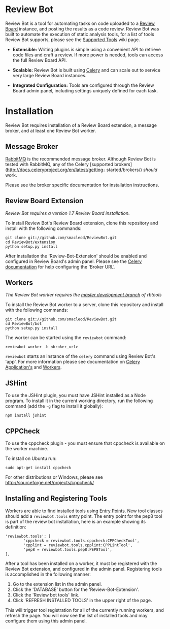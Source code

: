 Review Bot
==========

Review Bot is a tool for automating tasks on code uploaded to a
[Review Board](http://www.reviewboard.org/) instance, and posting the
results as a code review. Review Bot was built to automate the
execution of static analysis tools, for a list of tools Review Bot supports,
please see the
[Supported Tools](https://github.com/smacleod/ReviewBot/wiki/Supported-Tools)
wiki page.

* **Extensible:** Writing plugins is simple using a convenient API to
retrieve code files and craft a review. If more power is needed, tools
can access the full Review Board API.

* **Scalable:** Review Bot is built using
[Celery](http://www.celeryproject.org/) and can scale out to service
very large Review Board instances.

* **Integrated Configuration:** Tools are configured through the
Review Board admin panel, including settings uniquely defined for each
task.


Installation
============

Review Bot requires installation of a Review Board extension, a
message broker, and at least one Review Bot worker.


Message Broker
--------------

[RabbitMQ](http://www.rabbitmq.com/) is the recommended message
broker. Although Review Bot is tested with RabbitMQ, any of the Celery
[supported brokers](http://docs.celeryproject.org/en/latest/getting-
started/brokers/) *should* work.

Please see the broker specific documentation for installation
instructions.

Review Board Extension
----------------------

*Review Bot requires a version 1.7 Review Board installation.*

To install Review Bot's Review Board extension, clone this repository
and install with the following commands:

    git clone git://github.com/smacleod/ReviewBot.git
    cd ReviewBot/extension
    python setup.py install

After installation the 'Review-Bot-Extension' should be enabled and
configured in Review Board's admin panel. Please see the [Celery
documentation](http://docs.celeryproject.org/en/latest/getting-started/brokers/)
for help configuring the 'Broker URL'.

Workers
-------

*The Review Bot worker requires the
[master development branch](https://github.com/reviewboard/rbtools/)
of rbtools*

To install the Review Bot worker to a server, clone this repository
and install with the following commands:

    git clone git://github.com/smacleod/ReviewBot.git
    cd ReviewBot/bot
    python setup.py install

The worker can be started using the `reviewbot` command:

    reviewbot worker -b <broker_url>

`reviewbot` starts an instance of the `celery` command using Review
Bot's 'app'. For more information please see documentation
on [Celery Application's](http://docs.celeryproject.org/en/latest/userguide/application.html)
and [Workers](http://docs.celeryproject.org/en/latest/userguide/workers.html).

JSHint
--------
To use the JSHint plugin, you must have JSHint installed as a Node program. To
install it in the current working directory, run the following command (add the
`-g` flag to install it globally):

    npm install jshint

CPPCheck
--------
To use the cppcheck plugin - you must ensure that cppcheck is available on the worker machine.

To install on Ubuntu run:

    sudo apt-get install cppcheck

For other distributions or Windows, please see http://sourceforge.net/projects/cppcheck/

Installing and Registering Tools
--------------------------------

Workers are able to find installed tools using
[Entry Points](http://packages.python.org/distribute/pkg_resources.html#entry-points).
New tool classes should add a `reviewbot.tools` entry point. The entry
point for the pep8 tool is part of the review bot installation, here
is an example showing its definition:

    'reviewbot.tools': [
            'cppcheck = reviewbot.tools.cppcheck:CPPCheckTool',
            'cpplint = reviewbot.tools.cpplint:CPPLintTool',
            'pep8 = reviewbot.tools.pep8:PEP8Tool',
    ],

After a tool has been installed on a worker, it must be registered
with the Review Bot extension, and configured in the admin panel.
Registering tools is accomplished in the following manner:

  1. Go to the extension list in the admin panel.
  2. Click the 'DATABASE' button for the 'Review-Bot-Extension'.
  3. Click the 'Review bot tools' link.
  4. Click 'REFRESH INSTALLED TOOLS' in the upper right of the page.

This will trigger tool registration for all of the currently running
workers, and refresh the page. You will now see the list of installed
tools and may configure them using this admin panel.
